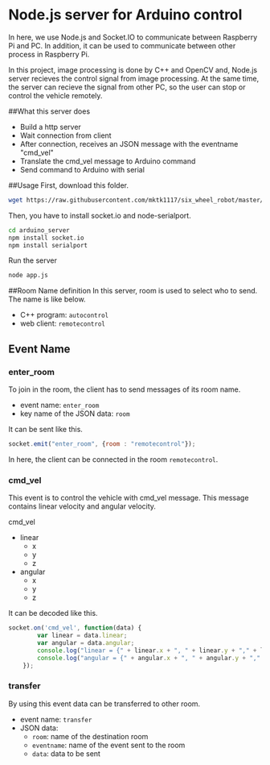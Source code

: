 # Node.js server for Arduino control
In here, we use Node.js and Socket.IO to communicate between Raspberry Pi and PC.
In addition, it can be used to communicate between other process in Raspberry Pi. 

In this project, image processing is done by C++ and OpenCV and, Node.js server recieves the control 
signal from image processing. At the same time, the server can recieve the signal from other PC, 
so the user can stop or control the vehicle remotely.

##What this server does
- Build a http server
- Wait connection from client 
- After connection, receives an JSON message with the eventname "cmd_vel"
- Translate the cmd_vel message to Arduino command
- Send command to Arduino with serial

##Usage
First, download this folder.
```bash
wget https://raw.githubusercontent.com/mktk1117/six_wheel_robot/master/arduino_server
```
Then, you have to install socket.io and node-serialport.
```bash
cd arduino_server
npm install socket.io
npm install serialport
```
Run the server
```bash
node app.js
```

##Room Name definition
In this server, room is used to select who to send.  
The name is like below.
- C++ program: `autocontrol`
- web client: `remotecontrol`

## Event Name
### enter_room
To join in the room, the client has to send messages of its room name.
- event name: `enter_room`
- key name of the JSON data: `room`

It can be sent like this.
```javascript
socket.emit("enter_room", {room : "remotecontrol"});
```
In here, the client can be connected in the room `remotecontrol`.

### cmd_vel
This event is to control the vehicle with cmd_vel message.
This message contains linear velocity and angular velocity.

cmd_vel
- linear
	- x
	- y
	- z
- angular
	- x
	- y
	- z

It can be decoded like this.
```javascript
socket.on('cmd_vel', function(data) {
        var linear = data.linear;
        var angular = data.angular;
        console.log("linear = {" + linear.x + ", " + linear.y + "," + linear.z + "}");
        console.log("angular = {" + angular.x + ", " + angular.y + "," + angular.z + "}");
    });
```
### transfer
By using this event data can be transferred to other room.

- event name: `transfer`
- JSON data:
	- `room`: name of the destination room
	- `eventname`: name of the event sent to the room
	- `data`: data to be sent

	

